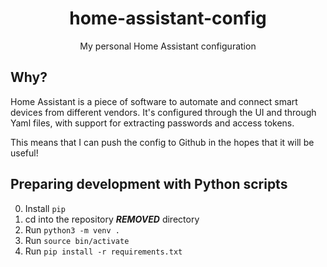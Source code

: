 <h1 align="center">
  home-assistant-config
</h1>

<div align="center">

  My personal Home Assistant configuration
</div>

## Why?

Home Assistant is a piece of software to automate and connect smart devices from
different vendors. It's configured through the UI and through Yaml files, with
support for extracting passwords and access tokens.

This means that I can push the config to Github in the hopes that it will be
useful!

## Preparing development with Python scripts

0. Install `pip`
1. cd into the repository ***REMOVED*** directory
2. Run `python3 -m venv .`
3. Run `source bin/activate`
4. Run `pip install -r requirements.txt`
